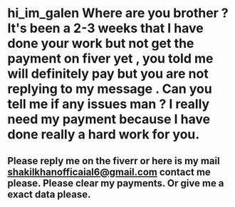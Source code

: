 # hi_im_galen Where are you brother ? It's been a 2-3 weeks that I have done your work but not get the payment on fiver yet , you told me will definitely pay but you are not replying to my message . Can you tell me if any issues man ? I really need my payment because I have done really a hard work for you.

## Please reply me on the fiverr or here is my mail shakilkhanofficaial6@gmail.com contact me please. Please clear my payments. Or give me a exact data please.